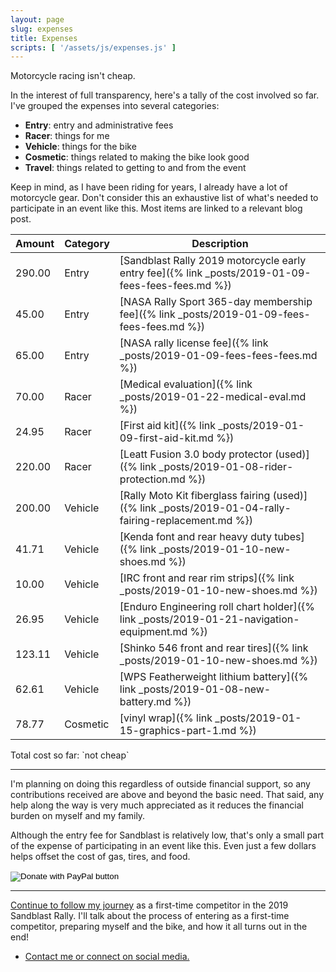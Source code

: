 ```yaml
---
layout: page
slug: expenses
title: Expenses
scripts: [ '/assets/js/expenses.js' ]
---
```


<p class="lead" markdown="1">
  Motorcycle racing isn't cheap.
</p>

In the interest of full transparency, here's a tally of the cost involved so far. I've grouped the expenses into several categories:
* __Entry__: entry and administrative fees
* __Racer__: things for me
* __Vehicle__: things for the bike
* __Cosmetic__: things related to making the bike look good
* __Travel__: things related to getting to and from the event

Keep in mind, as I have been riding for years, I already have a lot of motorcycle gear. Don't consider this an exhaustive list of what's needed to participate in an event like this. Most items are linked to a relevant blog post.

| Amount | Category | Description                                              |
| ------ | -------- | -------------------------------------------------------- |
| 290.00 | Entry    | [Sandblast Rally 2019 motorcycle early entry fee]({% link _posts/2019-01-09-fees-fees-fees.md %}) |
|  45.00 | Entry    | [NASA Rally Sport 365-day membership fee]({% link _posts/2019-01-09-fees-fees-fees.md %}) |
|  65.00 | Entry    | [NASA rally license fee]({% link _posts/2019-01-09-fees-fees-fees.md %}) |
|  70.00 | Racer    | [Medical evaluation]({% link _posts/2019-01-22-medical-eval.md %}) |
|  24.95 | Racer    | [First aid kit]({% link _posts/2019-01-09-first-aid-kit.md %}) |
| 220.00 | Racer    | [Leatt Fusion 3.0 body protector (used)]({% link _posts/2019-01-08-rider-protection.md %}) |
| 200.00 | Vehicle  | [Rally Moto Kit fiberglass fairing (used)]({% link _posts/2019-01-04-rally-fairing-replacement.md %}) |
|  41.71 | Vehicle  | [Kenda font and rear heavy duty tubes]({% link _posts/2019-01-10-new-shoes.md %}) |
|  10.00 | Vehicle  | [IRC front and rear rim strips]({% link _posts/2019-01-10-new-shoes.md %}) |
|  26.95 | Vehicle  | [Enduro Engineering roll chart holder]({% link _posts/2019-01-21-navigation-equipment.md %}) |
| 123.11 | Vehicle  | [Shinko 546 front and rear tires]({% link _posts/2019-01-10-new-shoes.md %}) |
|  62.61 | Vehicle  | [WPS Featherweight lithium battery]({% link _posts/2019-01-08-new-battery.md %}) |
|  78.77 | Cosmetic | [vinyl wrap]({% link _posts/2019-01-15-graphics-part-1.md %}) |

<p id="total" markdown="1">Total cost so far: `not cheap`</p>

----

I'm planning on doing this regardless of outside financial support, so any contributions received are above and beyond the basic need. That said, any help along the way is very much appreciated as it reduces the financial burden on myself and my family.

Although the entry fee for Sandblast is relatively low, that's only a small part of the expense of participating in an event like this. Even just a few dollars helps offset the cost of gas, tires, and food.

<form action="https://www.paypal.com/cgi-bin/webscr" method="post" target="_top">
<input type="hidden" name="cmd" value="_s-xclick" />
<input type="hidden" name="hosted_button_id" value="3G239GEBGF5CU" />
<input type="image" src="https://www.paypalobjects.com/en_US/i/btn/btn_donateCC_LG.gif" border="0" name="submit" title="PayPal - The safer, easier way to pay online!" alt="Donate with PayPal button" />
<img alt="" border="0" src="https://www.paypal.com/en_US/i/scr/pixel.gif" width="1" height="1" />
</form>

----

[Continue to follow my journey](/) as a first-time competitor in the 2019 Sandblast Rally. I'll talk about the process of entering as a first-time competitor, preparing myself and the bike, and how it all turns out in the end!

* [Contact me or connect on social media.](/contact.html)